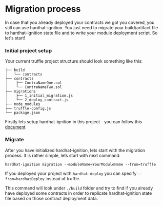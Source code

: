 # Migration process

In case that you already deployed your contracts we got you covered, you still can use hardhat-ignition. You just need to migrate
your build/artifact file to hardhat-ignition state file and to write your module deployment script. So let's start!

### Initial project setup

Your current truffle project structure should look something like this:

```
├── build
│   └── contracts
├── contracts
│    ├── ContraNameOne.sol
│    └── ContraNameTwo.sol
├── migrations
│    ├── 1_initial_migration.js
│    └── 2_deploy_contract.js
├── node_modules
├── truffle-config.js
└── package.json
```

Firstly lets setup hardhat-ignition in this project - you can follow this [document](../setup_procedure.md)

### Migrate

After you have initialized hardhat-ignition, lets start with the migration process. It is rather simple, lets start with next
command:

```
hardhat-ignition migration --moduleName=YourModuleName --from=truffle
```

If you deployed your project with `hardhat-deploy` you can specify `--from=hardhatDeploy` instead of truffle.

This command will look under `./build` folder and try to find if you already have deployed some contracts in order to
replicate hardhat-ignition state file based on those contract deployment data.
